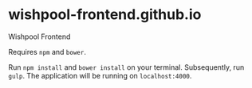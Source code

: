 # wishpool-frontend.github.io
Wishpool Frontend

Requires `npm` and `bower`. 

Run `npm install` and `bower install` on your terminal. Subsequently, run `gulp`. The application will be running on `localhost:4000`.

